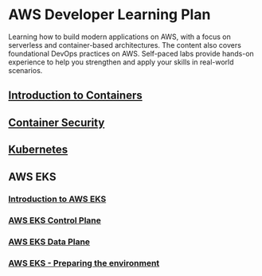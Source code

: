 # AWS Developer Learning Plan

Learning how to build modern applications on AWS, with a focus on serverless and container-based architectures. The content 
also covers foundational DevOps practices on AWS. Self-paced labs provide hands-on experience to help you strengthen 
and apply your skills in real-world scenarios.

## [Introduction to Containers](01-introduction-to-containers/introduction-to-containers.md)
## [Container Security](02-container-security/02-container-security.md)
## [Kubernetes](03-kubernetes/03-kubernetes-concepts.md)
## AWS EKS
### [Introduction to AWS EKS](04-aws-eks/04.0-introduction-to-aws-eks.md)
### [AWS EKS Control Plane](04-aws-eks/04.1-aws-eks-control-plane.md)
### [AWS EKS Data Plane](04-aws-eks/04.2-aws-eks-data-plane.md)
### [AWS EKS - Preparing the environment](04-aws-eks/04.3-aws-eks-preparing-environment.md)

